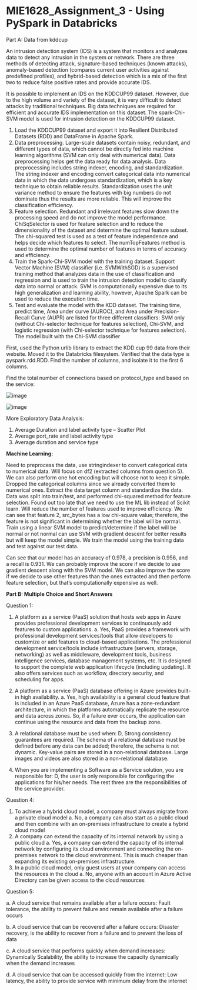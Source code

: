 # MIE1628_Assignment_3 - Using PySpark in Databricks

Part A: Data from kddcup

An intrusion detection system (IDS) is a system that monitors and analyzes data to detect any intrusion in the system or network. There are three methods of detecting attack, signature-based techniques (known attacks), anomaly-based detection (compares current user activities against predefined profiles), and hybrid-based detection which is a mix of the first two to reduce false positive rates and provide accurate IDS.

It is possible to implement an IDS on the KDDCUP99 dataset. However, due to the high volume and variety of the dataset, it is very difficult to detect attacks by traditional techniques. Big data techniques are required for efficient and accurate IDS implementation on this dataset. The spark-Chi-SVM model is used for intrusion detection on the KDDCUP99 dataset.

1. Load the KDDCUP99 dataset and export it into Resilient Distributed Datasets (RDD) and DataFrame in Apache Spark.
2. Data preprocessing. Large-scale datasets contain noisy, redundant, and different types of data, which cannot be directly fed into machine learning algorithms (SVM can only deal with numerical data). Data preprocessing helps get the data ready for data analysis. Data preprocessing includes string indexer, encoding, and standardization. The string indexer and encoding convert categorical data into numerical data in which the data undergoes standardization, which is a key technique to obtain reliable results. Standardization uses the unit variance method to ensure the features with big numbers do not dominate thus the results are more reliable. This will improve the classification efficiency.
3. Feature selection. Redundant and irrelevant features slow down the processing speed and do not improve the model performance. ChiSqSelector is used for feature selection and to reduce the dimensionality of the dataset and determine the optimal feature subset. The chi-squared test is used as a test of feature independence and helps decide which features to select. The numTopFeatures method is used to determine the optimal number of features in terms of accuracy and efficiency.
4. Train the Spark-Chi-SVM model with the training dataset. Support Vector Machine (SVM) classifier (i.e. SVMWithSGD) is a supervised training method that analyzes data in the use of classification and regression and is used to train the intrusion detection model to classify data into normal or attack. SVM is computationally expensive due to its high generalization and learning ability, however, Apache Spark can be used to reduce the execution time.
5. Test and evaluate the model with the KDD dataset. The training time, predict time, Area under curve (AUROC), and Area under Precision-Recall Curve (AUPR) are listed for three different classifiers: SVM only (without Chi-selector technique for features selection), Chi-SVM, and logistic regression (with Chi-selector technique for features selection). The model built with the Chi-SVM classifier

First, used the Python urlib library to extract the KDD cup  99 data from their website. Moved it to the Databricks filesystem. Verified that the data type is pyspark.rdd.RDD. Find the number of columns, and isolate it to the first 6 columns. 

Find the total number of connections based on protocol_type and based on the service:

![image](https://github.com/user-attachments/assets/53c6cf9b-e8e4-4205-b7aa-f888741954a9)

![image](https://github.com/user-attachments/assets/bdd5d29e-abe3-45d5-ae99-cad7c64d84c9)

More Exploratory Data Analysis:

1. Average Duration and label activity type – Scatter Plot
2. Average port_rate and label activity type
3. Average duration and service type

**Machine Learning:**

Need to preprocess the data, use stringindexer to convert categorical data to numerical data. Will focus on df2 (extracted columns from question 5). We can also perform one hot encoding but will choose not to keep it simple. Dropped the categorical columns since we already converted them to numerical ones. Extract the data target column and standardize the data. Data was split into train/test, and performed chi-squared method for feature selection. Found out too late that we need to use the ML lib instead of Scikit learn. Will reduce the number of features used to improve efficiency. We can see that feature 2, src_bytes has a low chi-square value; therefore, the feature is not significant in determining whether the label will be normal. Train using a linear SVM model to predict/determine if the label will be normal or not normal can use SVM with gradient descent for better results but will keep the model simple. We train the model using the training data and test against our test data.

Can see that our model has an accuracy of 0.978, a precision is 0.956, and a recall is 0.931. We can probably improve the score if we decide to use gradient descent along with the SVM model. We can also improve the score if we decide to use other features than the ones extracted and then perform feature selection, but that’s computationally expensive as well.

**Part B: Multiple Choice and Short Answers**

Question 1:

1. A platform as a service (PaaS) solution that hosts web apps in Azure provides professional development services to continuously add features to custom applications.
a. Yes, PaaS provides a framework with professional development services/tools that allow developers to customize or add features to cloud-based applications. The professional development service/tools include infrastructure (servers, storage, networking) as well as middleware, development tools, business intelligence services, database management systems, etc. It is designed to support the complete web application lifecycle (including updating). It also offers services such as workflow, directory security, and scheduling for apps.
2. A platform as a service (PaaS) database offering in Azure provides built-in high availability.
a. Yes, high availability is a general cloud feature that is included in an Azure PaaS database, Azure has a zone-redundant architecture, in which the platforms automatically replicate the resource and data across zones. So, if a failure ever occurs, the application can continue using the resource and data from the backup zone.

2. A relational database must be used when:
D, Strong consistency guarantees are required. The schema of a relational database must be defined before any data can be added; therefore, the schema is not dynamic. Key-value pairs are stored in a non-relational database. Large images and videos are also stored in a non-relational database.
3. When you are implementing a Software as a Service solution, you are responsible for:
D, the user is only responsible for configuring the applications for his/her needs. The rest three are the responsibilities of the service provider.

Question 4:

1. To achieve a hybrid cloud model, a company must always migrate from a private cloud model
a. No, a company can also start as a public cloud and then combine with an on-premises infrastructure to create a hybrid cloud model
2. A company can extend the capacity of its internal network by using a public cloud
a. Yes, a company can extend the capacity of its internal network by configuring its cloud environment and connecting the on-premises network to the cloud environment. This is much cheaper than expanding its existing on-premises infrastructure.
3. In a public cloud model, only guest users at your company can access the resources in the cloud
a. No, anyone with an account in Azure Active Directory can be given access to the cloud resources

Question 5:

a. A cloud service that remains available after a failure occurs: Fault tolerance, the ability to prevent failure and remain available after a failure occurs

b. A cloud service that can be recovered after a failure occurs: Disaster recovery, is the ability to recover from a failure and to prevent the loss of data

c. A cloud service that performs quickly when demand increases: Dynamically Scalability, the ability to increase the capacity dynamically when the demand increases

d. A cloud service that can be accessed quickly from the internet: Low latency, the ability to provide service with minimum delay from the internet








